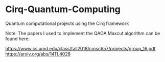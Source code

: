 # Cirq-Quantum-Computing
Quantum computational projects using the Cirq framework

Note: The papers I used to implement the QAOA Maxcut algorithm can be found here:

https://www.cs.umd.edu/class/fall2018/cmsc657/projects/group_16.pdf
https://arxiv.org/abs/1411.4028
